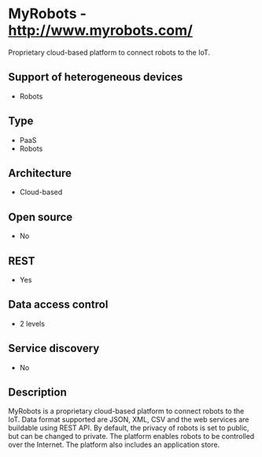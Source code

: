 # MyRobots - http://www.myrobots.com/
Proprietary cloud-based platform to connect robots to the IoT.

## Support of heterogeneous devices
- Robots

## Type
- PaaS
- Robots

## Architecture
- Cloud-based

## Open source
- No

## REST
- Yes

## Data access control
- 2 levels

## Service discovery
- No

## Description
MyRobots is a proprietary cloud-based platform to connect robots to the IoT. Data format supported are JSON, XML, CSV and the web services are buildable using REST API. By default, the privacy of robots is set to public, but can be changed to private. The platform enables robots to be controlled over the Internet. The platform also includes an application store.
